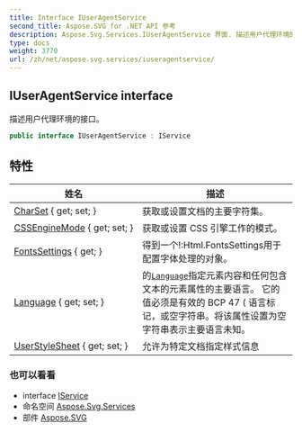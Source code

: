 ```yaml
---
title: Interface IUserAgentService
second_title: Aspose.SVG for .NET API 参考
description: Aspose.Svg.Services.IUserAgentService 界面. 描述用户代理环境的接口
type: docs
weight: 3770
url: /zh/net/aspose.svg.services/iuseragentservice/
---
```

## IUserAgentService interface

描述用户代理环境的接口。

```csharp
public interface IUserAgentService : IService
```

## 特性

| 姓名 | 描述 |
| --- | --- |
| [CharSet](../../aspose.svg.services/iuseragentservice/charset/) { get; set; } | 获取或设置文档的主要字符集。 |
| [CSSEngineMode](../../aspose.svg.services/iuseragentservice/cssenginemode/) { get; set; } | 获取或设置 CSS 引擎工作的模式。 |
| [FontsSettings](../../aspose.svg.services/iuseragentservice/fontssettings/) { get; } | 得到一个!:Html.FontsSettings用于配置字体处理的对象。 |
| [Language](../../aspose.svg.services/iuseragentservice/language/) { get; set; } | 的[`Language`](./language/)指定元素内容和任何包含文本的元素属性的主要语言。 它的值必须是有效的 BCP 47 ( 语言标记，或空字符串。将该属性设置为空字符串表示主要语言未知。 |
| [UserStyleSheet](../../aspose.svg.services/iuseragentservice/userstylesheet/) { get; set; } | 允许为特定文档指定样式信息 |

### 也可以看看

* interface [IService](../iservice/)
* 命名空间 [Aspose.Svg.Services](../../aspose.svg.services/)
* 部件 [Aspose.SVG](../../)


